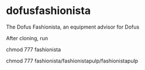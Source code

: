 # dofusfashionista
The Dofus Fashionista, an equipment advisor for Dofus


After cloning, run

chmod 777 fashionista

chmod 777 fashionista/fashionistapulp/fashionistapulp
